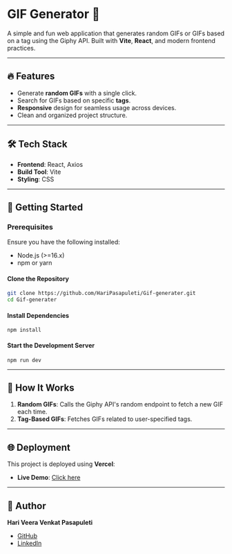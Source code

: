# GIF Generator 🎥

A simple and fun web application that generates random GIFs or GIFs based on a tag using the Giphy API. Built with **Vite**, **React**, and modern frontend practices.

---

## 🔥 Features
- Generate **random GIFs** with a single click.
- Search for GIFs based on specific **tags**.
- **Responsive** design for seamless usage across devices.
- Clean and organized project structure.

---

## 🛠️ Tech Stack
- **Frontend**: React, Axios
- **Build Tool**: Vite
- **Styling**: CSS

---

## 🚀 Getting Started

### Prerequisites
Ensure you have the following installed:
- Node.js (>=16.x)
- npm or yarn

#### Clone the Repository
```bash
git clone https://github.com/HariPasapuleti/Gif-generater.git
cd Gif-generater
```
#### Install Dependencies
```
npm install
```
#### Start the Development Server
```
npm run dev
```
---
## 🌟 How It Works
1. **Random GIFs**: Calls the Giphy API's random endpoint to fetch a new GIF each time.
2. **Tag-Based GIFs**: Fetches GIFs related to user-specified tags.

---

## 🌐 Deployment
This project is deployed using **Vercel**:
- **Live Demo**: [Click here](https://gif-generater1.vercel.app/)
---

## 👤 Author
**Hari Veera Venkat Pasapuleti**

- [GitHub](https://github.com/HariPasapuleti)
- [LinkedIn](https://www.linkedin.com/in/hari-veera-venkat-pasapuleti/)

